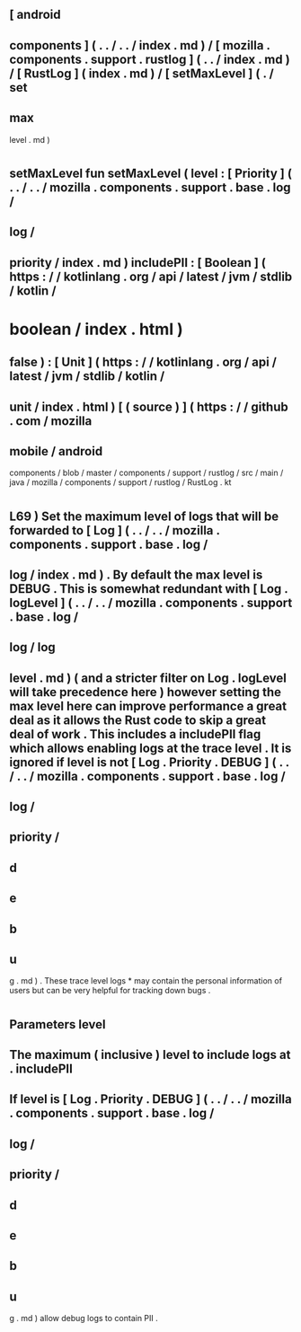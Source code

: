 [
android
-
components
]
(
.
.
/
.
.
/
index
.
md
)
/
[
mozilla
.
components
.
support
.
rustlog
]
(
.
.
/
index
.
md
)
/
[
RustLog
]
(
index
.
md
)
/
[
setMaxLevel
]
(
.
/
set
-
max
-
level
.
md
)
#
setMaxLevel
fun
setMaxLevel
(
level
:
[
Priority
]
(
.
.
/
.
.
/
mozilla
.
components
.
support
.
base
.
log
/
-
log
/
-
priority
/
index
.
md
)
includePII
:
[
Boolean
]
(
https
:
/
/
kotlinlang
.
org
/
api
/
latest
/
jvm
/
stdlib
/
kotlin
/
-
boolean
/
index
.
html
)
=
false
)
:
[
Unit
]
(
https
:
/
/
kotlinlang
.
org
/
api
/
latest
/
jvm
/
stdlib
/
kotlin
/
-
unit
/
index
.
html
)
[
(
source
)
]
(
https
:
/
/
github
.
com
/
mozilla
-
mobile
/
android
-
components
/
blob
/
master
/
components
/
support
/
rustlog
/
src
/
main
/
java
/
mozilla
/
components
/
support
/
rustlog
/
RustLog
.
kt
#
L69
)
Set
the
maximum
level
of
logs
that
will
be
forwarded
to
[
Log
]
(
.
.
/
.
.
/
mozilla
.
components
.
support
.
base
.
log
/
-
log
/
index
.
md
)
.
By
default
the
max
level
is
DEBUG
.
This
is
somewhat
redundant
with
[
Log
.
logLevel
]
(
.
.
/
.
.
/
mozilla
.
components
.
support
.
base
.
log
/
-
log
/
log
-
level
.
md
)
(
and
a
stricter
filter
on
Log
.
logLevel
will
take
precedence
here
)
however
setting
the
max
level
here
can
improve
performance
a
great
deal
as
it
allows
the
Rust
code
to
skip
a
great
deal
of
work
.
This
includes
a
includePII
flag
which
allows
enabling
logs
at
the
trace
level
.
It
is
ignored
if
level
is
not
[
Log
.
Priority
.
DEBUG
]
(
.
.
/
.
.
/
mozilla
.
components
.
support
.
base
.
log
/
-
log
/
-
priority
/
-
d
-
e
-
b
-
u
-
g
.
md
)
.
These
trace
level
logs
*
may
contain
the
personal
information
of
users
but
can
be
very
helpful
for
tracking
down
bugs
.
#
#
#
Parameters
level
-
The
maximum
(
inclusive
)
level
to
include
logs
at
.
includePII
-
If
level
is
[
Log
.
Priority
.
DEBUG
]
(
.
.
/
.
.
/
mozilla
.
components
.
support
.
base
.
log
/
-
log
/
-
priority
/
-
d
-
e
-
b
-
u
-
g
.
md
)
allow
debug
logs
to
contain
PII
.
